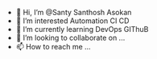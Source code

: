 - 👋 Hi, I’m @Santy Santhosh Asokan
- 👀 I’m interested Automation CI CD
- 🌱 I’m currently learning DevOps GIThuB
- 💞️ I’m looking to collaborate on ...
- 📫 How to reach me ...

<!---
SantySanthoshAsokan/SantySanthoshAsokan is a ✨ special ✨ repository because its `README.md` (this file) appears on your GitHub profile.
You can click the Preview link to take a look at your changes.
--->
